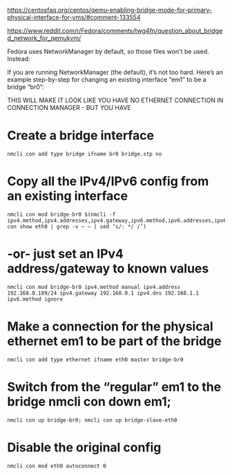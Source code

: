 
https://centosfaq.org/centos/qemu-enabling-bridge-mode-for-primary-physical-interface-for-vms/#comment-133554

https://www.reddit.com/r/Fedora/comments/twg4fn/question_about_bridged_network_for_qemukvm/


Fedora uses NetworkManager by default, so those files won't be used. Instead:

If you are running NetworkManager (the default), it’s not too hard. Here’s an example step-by-step for changing an existing interface “em1” to be a bridge “br0”:

THIS WILL MAKE IT LOOK LIKE YOU HAVE NO ETHERNET CONNECTION IN CONNECTION MANAGER - BUT YOU HAVE

# Create a bridge interface 
    nmcli con add type bridge ifname br0 bridge.stp no

# Copy all the IPv4/IPv6 config from an existing interface
    nmcli con mod bridge-br0 $(nmcli -f ipv4.method,ipv4.addresses,ipv4.gateway,ipv6.method,ipv6.addresses,ipv6.gateway con show eth0 | grep -v — — | sed ‘s/: */ /’)

# -or- just set an IPv4 address/gateway to known values 
    nmcli con mod bridge-br0 ipv4.method manual ipv4.address 192.168.0.189/24 ipv4.gateway 192.168.0.1 ipv4.dns 192.168.1.1 ipv6.method ignore

# Make a connection for the physical ethernet em1 to be part of the bridge 
    nmcli con add type ethernet ifname eth0 master bridge-br0

# Switch from the “regular” em1 to the bridge nmcli con down em1; 
    nmcli con up bridge-br0; nmcli con up bridge-slave-eth0

# Disable the original config 
    nmcli con mod eth0 autoconnect 0

